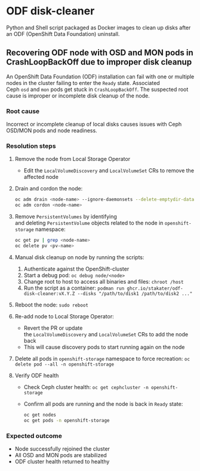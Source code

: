 # ODF disk-cleaner

Python and Shell script packaged as Docker images to clean up disks after an ODF (OpenShift Data Foundation) uninstall.

## Recovering ODF node with OSD and MON pods in CrashLoopBackOff due to improper disk cleanup

An OpenShift Data Foundation (ODF) installation can fail with one or multiple nodes in the cluster failing to enter the `Ready` state. Associated Ceph `osd` and `mon` pods get stuck in `CrashLoopBackOff`. The suspected root cause is improper or incomplete disk cleanup of the node.

### Root cause

Incorrect or incomplete cleanup of local disks causes issues with Ceph OSD/MON pods and node readiness.

### Resolution steps

1. Remove the node from Local Storage Operator
    * Edit the `LocalVolumeDiscovery` and `LocalVolumeSet` CRs to remove the affected node
1. Drain and cordon the node:

    ```bash
    oc adm drain <node-name> --ignore-daemonsets --delete-emptydir-data
    oc adm cordon <node-name>
    ```

1. Remove `PersistentVolumes` by identifying and deleting `PersistentVolume` objects related to the node in `openshift-storage` namespace:

    ```bash
    oc get pv | grep <node-name>
    oc delete pv <pv-name>
    ```

1. Manual disk cleanup on node by running the scripts:
    1. Authenticate against the OpenShift-cluster
    1. Start a debug pod: `oc debug node/<node>`
    1. Change root to host to access all binaries and files: `chroot /host`
    1. Run the script as a container: `podman run ghcr.io/stakater/odf-disk-cleaner:vX.Y.Z --disks "/path/to/disk1 /path/to/disk2 ..."`
1. Reboot the node: `sudo reboot`
1. Re-add node to Local Storage Operator:
    * Revert the PR or update the `LocalVolumeDiscovery` and `LocalVolumeSet` CRs to add the node back
    * This will cause discovery pods to start running again on the node
1. Delete all pods in `openshift-storage` namespace to force recreation: `oc delete pod --all -n openshift-storage`
1. Verify ODF health
    * Check Ceph cluster health: `oc get cephcluster -n openshift-storage`
    * Confirm all pods are running and the node is back in `Ready` state:

        ```bash
        oc get nodes
        oc get pods -n openshift-storage
        ```

### Expected outcome

* Node successfully rejoined the cluster
* All OSD and MON pods are stabilized
* ODF cluster health returned to healthy
